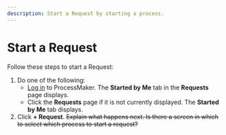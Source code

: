 ```yaml
---
description: Start a Request by starting a process.
---
```


# Start a Request

Follow these steps to start a Request:

1. Do one of the following:
   * [Log in](../log-in.md#log-in) to ProcessMaker. The **Started by Me** tab in the **Requests** page displays.
   * Click the **Requests** page if it is not currently displayed. The **Started by Me** tab displays.
2. Click **+ Request**. ~~Explain what happens next. Is there a screen in which to select which process to start a request?~~

